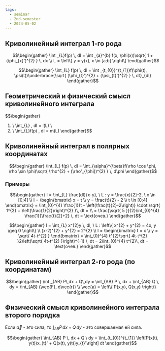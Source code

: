 ```yaml
---
tags:
  - seminar
  - 2nd-semester
  - 2024-05-02
---
```


## Криволинейный интеграл 1-го рода

$$\begin{gather}
\int _{L}f(p) \, dl = \int _{a}^{b} f(x, \phi(x))\sqrt{ 1 + (\phi_{x}')^{2} } \, dx \\
L = \left\{ y = y(x), x \in [a;b] \right\}
\end{gather}$$

$$\begin{gather}
\int_{L} f(p) \, dl = \int _{t_{0}}^{t_{1}}f(\phi(t), \psi(t))\underbrace{\sqrt{ (\phi_{t}')^{2} + (\psi_{t}')^{2} } \, dt}_{dl}
\end{gather}$$

## Геометрический и физический смысл криволинейного интеграла

$$\begin{gather}
1) \ \int_{L} \, dl = l(L) \\
2) \ \int_{L}f(p) \, dl = m(L)
\end{gather}$$

## Криволинейный интеграл в полярных координатах

$$\begin{gather}
\int_{L} f(p) \, dl = \int_{\alpha}^{\beta}f(\rho \cos \phi, \rho \sin \phi)\sqrt{ \rho^{2} + (\rho'_{\phi})^{2} } \, d\phi
\end{gather}$$

### Примеры

$$\begin{gather}
I = \int_{L} \frac{dl}{x-y}, \ L : y = \frac{x}{2}-2, \ x \in [0;4] \\
I = \begin{bmatrix}
x = t \\
y = \frac{t}{2} - 2 \\
t \in [0;4]
\end{bmatrix} = \int_{0}^{4} \frac{1}{t - \left(\frac{t}{2}-2\right)} \cdot \sqrt{ 1^{2} + \left(\frac{1}{2}\right)^{2} }\, dt = \\
= \frac{\sqrt{ 5 }}{2}\int_{0}^{4} \frac{1}{\frac{t}{2}+2} \, dt = \text{очев.}
\end{gather}$$

$$\begin{gather}
I = \int_{L} x^{2}y \, dl, \ L : \left\{ x^{2} + y^{2} = 4x, y \geq 0 \right\} \\
(x-2)^{2} + y^{2} = 2^{2} \\
I = \begin{bmatrix}
t = x \\
y = \sqrt{ 4t-t^{2} }
\end{bmatrix} = \int_{0}^{4} t^{2}\sqrt{ 4t-t^{2} }2\left(\sqrt{ 4t-t^{2} }\right)^{-1} \, dt = 2\int_{0}^{4} t^{2}\, dt = \text{очев.}
\end{gather}$$

## Криволинейный интеграл 2-го рода (по координатам)

$$\begin{gather}
\int _{AB} P\,dx + Q\,dy = \int_{AB} P \, dx + \int_{AB} Q \, dy = \int_{AB} (\vec{F}, d\vec{r}) \\
\vec{a} = \left\{ P(x,y), Q(x,y) \right\}
\end{gather}$$

## Физический смысл криволинейного интеграла второго порядка

Если $\vec{a}$ - это сила, то $\int _{AB} P \, dx + Q \, dy$ - это совершаемая ей сила.

$$\begin{gather}
\int_{AB} P \, dx + Q \ dy = \int_{t_{0}}^{t_{1}} \left[P(x(t), y(t))x_{t}' + Q(x(t), y(t))y_{t}'\right] dt
\end{gather}$$